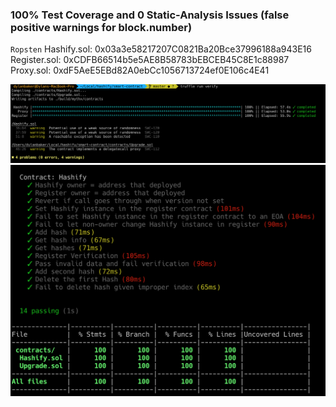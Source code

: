 ### 100% Test Coverage and 0 Static-Analysis Issues (false positive warnings for block.number)

`Ropsten` 
Hashify.sol: 0x03a3e58217207C0821Ba20Bce37996188a943E16
Register.sol: 0xCDFB66514b5e5AE8B58783bEBCEB45C8E1c88987
Proxy.sol: 0xdF5AeE5EBd82A0ebCc1056713724ef0E106c4E41

![static analysis](static-analysis.png)
![test coverage](test-coverage.png)
